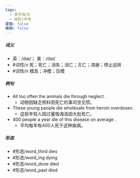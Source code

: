 ```yaml
---
tags:
  - 首字母/D
  - 级别/中考
掌握: false
模糊: false
---
```

##### 词义
- 英：/daɪ/； 美：/daɪ/
- #词性/v  死；死亡；消失；消亡；灭亡；凋谢；停止运转
- #词性/n  模具；冲模；压模
##### 例句
- All too often the animals die through neglect .
	- 动物因缺乏照料而死亡的事司空见惯。
- These young people die wholesale from heroin overdoses .
	- 这些年轻人因过量吸海洛因大批死亡。
- 400 people a year die of this disease on average .
	- 平均每年有400人死于这种疾病。
##### 形态
- #形态/word_third dies
- #形态/word_ing dying
- #形态/word_done died
- #形态/word_past died
